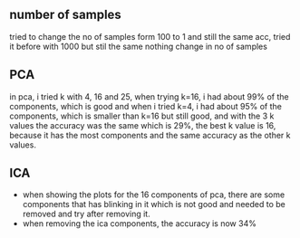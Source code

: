 ## number of samples

tried to change the no of samples form 100 to 1 and still the same acc, tried it before with 1000 but stil the same nothing change in no of samples

## PCA

in pca, i tried k with 4, 16 and 25, when trying k=16, i had about 99% of the components, which is good and when i tried k=4, i had about 95% of the components, which is smaller than k=16 but still good, and with the 3 k values the accuracy was the same which is 29%, the best k value is 16, because it has the most components and the same accuracy as the other k values.

## ICA

- when showing the plots for the 16 components of pca, there are some components that has blinking in it which is not good and needed to be removed and try after removing it.
- when removing the ica components, the accuracy is now 34%
